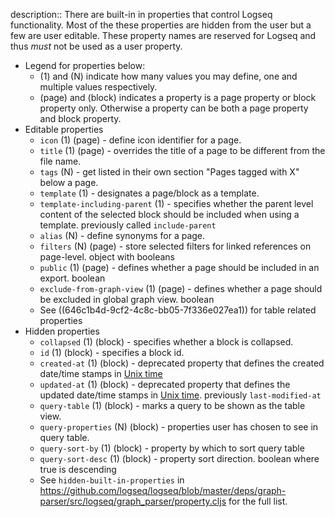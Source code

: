 description:: There are built-in in properties that control Logseq functionality. Most of the these properties are hidden from the user but a few are user editable. These property names are reserved for Logseq and thus _must_ not be used as a user property.

- Legend for properties below:
  * (1) and (N) indicate how many values you may define, one and multiple values respectively.
  * (page) and (block) indicates a property is a page property or block property only. Otherwise a property can be both a page property and block property.
- Editable properties
	- `icon` (1) (page) - define icon identifier for a page.
	- `title` (1) (page) - overrides the title of a page to be different from the file name.
	- `tags` (N) - get listed in their own section "Pages tagged with X" below a page.
	- `template` (1) - designates a page/block as a template.
	- `template-including-parent` (1) - specifies whether the parent level content of the selected block should be included when using a template. previously called `include-parent`
	- `alias` (N) - define synonyms for a page.
	- `filters` (N) (page) - store selected filters for linked references on page-level. object with booleans
	- `public` (1) (page) - defines whether a page should be included in an export. boolean
	- `exclude-from-graph-view` (1) (page) - defines whether a page should be excluded in global graph view. boolean
	- See ((646c1b4d-9cf2-4c8c-bb05-7f336e027ea1)) for table related properties
- Hidden properties
	- `collapsed` (1) (block) - specifies whether a block is collapsed.
	- `id` (1) (block) - specifies a block id.
	- `created-at` (1) (block) - deprecated property that defines the created date/time stamps in [Unix time](https://en.wikipedia.org/wiki/Unix_time)
	- `updated-at` (1) (block) - deprecated property that defines the updated date/time stamps in [Unix time](https://en.wikipedia.org/wiki/Unix_time). previously `last-modified-at`
	- `query-table` (1) (block) - marks a query to be shown as the table view.
	- `query-properties` (N) (block) - properties user has chosen to see in query table.
	- `query-sort-by` (1) (block) - property by which to sort query table
	- `query-sort-desc` (1) (block) - property sort direction. boolean where true is descending
	- See `hidden-built-in-properties` in https://github.com/logseq/logseq/blob/master/deps/graph-parser/src/logseq/graph_parser/property.cljs for the full list.